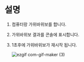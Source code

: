 # 설명

1. 컴퓨터랑 가위바위보를 합니다.
2. 가위바위보 결과를 콘솔에 표시합니다.
3. 1초후에 가위바위보가 재시작 됩니다.
   
   
   ![ezgif com-gif-maker (3)](https://user-images.githubusercontent.com/63354527/103442025-c3939800-4c95-11eb-9721-9975cabc0361.gif)
